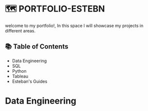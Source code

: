 # 🗺 PORTFOLIO-ESTEBN

welcome to my portfolio!, In this space I will showcase my projects in different areas.
## 📚 Table of Contents
 * Data Engineering
 * SQL
 * Python
 * Tableau
 * Esteban's Guides
# Data Engineering

